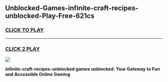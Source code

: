 
## Unblocked-Games-infinite-craft-recipes-unblocked-Play-Free-621cs
<h3>
<a href="https://premium76.site?title=infinite-craft-recipes-unblocked&ref=21A">CLICK TO PLAY</a></h3>
<hr>

<h3>
<a href="https://premium76.site?title=infinite-craft-recipes-unblocked&ref=21A">CLICK 2 PLAY</a>
  
</h3>

<a href="https://premium76.site?title=infinite-craft-recipes-unblocked&ref=21A"><img src="https://clearcache.store/games.png"></a>


**infinite-craft-recipes-unblocked games unblocked: Your Gateway to Fun and Accessible Online Gaming**
